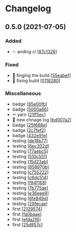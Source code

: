 # Changelog

<a name="0.5.0"></a>
## 0.5.0 (2021-07-05)

### Added

- ✨ anding cl [[87c1326](https://github.com/destinio/utils/commit/87c1326afab7b3f63204c3ad460b102d92ad13d3)]

### Fixed

- 💚 finging the build [[55eabef](https://github.com/destinio/utils/commit/55eabef4ad9a3111b065736927f82a17974a7fbc)]
- 💚 fixing build [[0118280](https://github.com/destinio/utils/commit/01182808c9cb7e292eb4a276fc19af74ca9b0b4b)]

### Miscellaneous

-  badge [[85e00fb](https://github.com/destinio/utils/commit/85e00fbd3f321e585b6cd220618fd03cea17269e)]
-  badge [[5000a66](https://github.com/destinio/utils/commit/5000a66d23bddcdd681bb0b83405622d21070136)]
- ⚰️ yarn [[21ff5ec](https://github.com/destinio/utils/commit/21ff5ec8d6d4eda7f7a1dd94503d522f2c716d89)]
- 🚀 new chnage log [[bd007a2](https://github.com/destinio/utils/commit/bd007a26ad09b9a776ae926467270ff126c90c6b)]
-  badge [[25f668e](https://github.com/destinio/utils/commit/25f668eb903e752113fde6a8007a3ba12cacfbb1)]
-  badge [[2c7fef2](https://github.com/destinio/utils/commit/2c7fef2b27a52edf30c0db078c6941812619c646)]
-  badge [[432e91e](https://github.com/destinio/utils/commit/432e91ebb0d4fcb7bfa0c114043b363e98dc1d80)]
-  testing [[de18b77](https://github.com/destinio/utils/commit/de18b772c8213af62d8d461019873d3ca3f7e3c0)]
-  testing [[6ec302d](https://github.com/destinio/utils/commit/6ec302d974598c40f19966331831adc3a0b97916)]
-  testing [[77aebc5](https://github.com/destinio/utils/commit/77aebc598893cda522f8ccb96dea6e499aa96d49)]
-  testing [[510c551](https://github.com/destinio/utils/commit/510c551253f7cca7c1d2c0be439c1dc7a14e33a1)]
-  testing [[15d23ab](https://github.com/destinio/utils/commit/15d23ab646a9aa9727be1ec5b34b667225d5aef6)]
-  testing [[858970b](https://github.com/destinio/utils/commit/858970b151741c723688d26e42c3e1e89f126c2e)]
-  testing [[c755222](https://github.com/destinio/utils/commit/c755222049a3fbe3d81a8dedc663854890dd4c59)]
-  testing [[c6dc514](https://github.com/destinio/utils/commit/c6dc514b33bc268d736367d6fa14bd326ad2da9d)]
-  testing [[f94f168](https://github.com/destinio/utils/commit/f94f168a5fbb653c856f29988c6748ea22a9a703)]
-  testing [[7b775ae](https://github.com/destinio/utils/commit/7b775ae00071ed36fb6aa83317851df7ce434926)]
-  testing [[e36eee9](https://github.com/destinio/utils/commit/e36eee9fcbd31af1fbcc7d2ebf6932d19048c425)]
-  testing [[6fe849d](https://github.com/destinio/utils/commit/6fe849d7017ff22cb9b4588a31b097ac6654e9cb)]
-  testing [[29fecae](https://github.com/destinio/utils/commit/29fecae06691fb1edfe1f877d7289f4c2d16cf83)]
-  first [[2129574](https://github.com/destinio/utils/commit/21295749123a948c5821962634a6176f728b676e)]
-  first [[fa0baae](https://github.com/destinio/utils/commit/fa0baaee54443357fac7837a46f993283f45d137)]
-  first [[efda2f6](https://github.com/destinio/utils/commit/efda2f6a42e1dbe251b514bc331d6cda18d89866)]
-  first [[25d957c](https://github.com/destinio/utils/commit/25d957c75a2c192404156f13715694b4028f7f94)]


